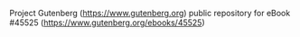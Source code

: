 Project Gutenberg (https://www.gutenberg.org) public repository for eBook #45525 (https://www.gutenberg.org/ebooks/45525)
